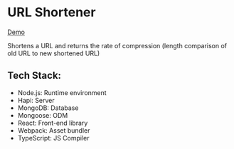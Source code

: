 # URL Shortener
[Demo](https://richardtorres314-shortener.glitch.me/)

Shortens a URL and returns the rate of compression (length comparison of old URL to new shortened URL)

## Tech Stack:
* Node.js: Runtime environment
* Hapi: Server
* MongoDB: Database
* Mongoose: ODM
* React: Front-end library
* Webpack: Asset bundler
* TypeScript: JS Compiler
